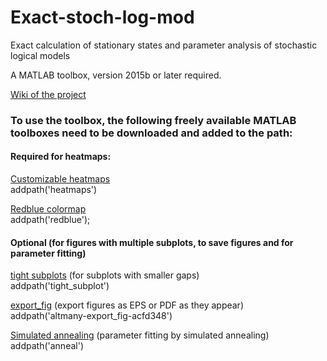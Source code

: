 # Exact-stoch-log-mod
Exact calculation of stationary states and parameter analysis of stochastic logical models

A MATLAB toolbox, version 2015b or later required.

[Wiki of the project](https://github.com/mbkoltai/exact-stoch-log-mod/wiki)

### To use the toolbox, the following freely available MATLAB toolboxes need to be downloaded and added to the path:
#### Required for heatmaps:
[Customizable heatmaps](https://mathworks.com/matlabcentral/fileexchange/24253-customizable-heat-maps)  
addpath('heatmaps')

[Redblue colormap](https://mathworks.com/matlabcentral/fileexchange/25536-red-blue-colormap)  
addpath('redblue');

#### Optional (for figures with multiple subplots, to save figures and for parameter fitting)
[tight subplots](https://mathworks.com/matlabcentral/fileexchange/27991-tight_subplot-nh-nw-gap-marg_h-marg_w) (for subplots with smaller gaps)  
addpath('tight_subplot') 

[export_fig](https://mathworks.com/matlabcentral/fileexchange/23629-export_fig) (export figures as EPS or PDF as they appear)  
addpath('altmany-export_fig-acfd348') 

[Simulated annealing](https://mathworks.com/matlabcentral/fileexchange/10548-general-simulated-annealing-algorithm) (parameter fitting by simulated annealing)  
addpath('anneal') 

